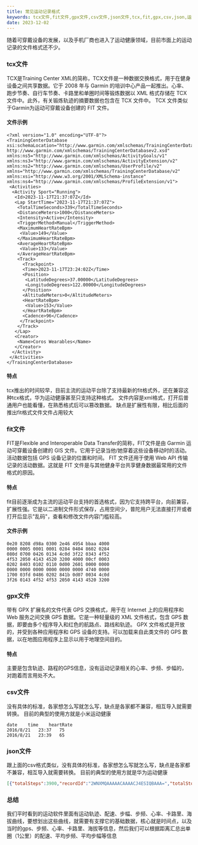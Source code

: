 ```yaml
---
title: 常见运动记录格式
keywords: tcx文件,fit文件,gpx文件,csv文件,json文件,tcx,fit,gpx,csv,json,运动记录
date: 2023-12-02
---
```


随着可穿戴设备的发展，以及手机厂商也进入了运动健康领域，目前市面上的运动记录的文件格式还不少。

### tcx文件
TCX是Training Center XML的简称，TCX文件是一种数据交换格式，用于在健身设备之间共享数据。它于 2008 年与 Garmin 的培训中心产品一起推出。心率、跑步节奏、自行车节奏、卡路里和单圈时间等锻炼数据以 XML 格式存储在 TCX 文件中。此外，有关锻炼轨迹的摘要数据也包含在 TCX 文件中。 TCX 文件类似于Garmin为运动可穿戴设备创建的 FIT 文件。

#### 文件示例
```
<?xml version="1.0" encoding="UTF-8"?>
<TrainingCenterDatabase xsi:schemaLocation="http://www.garmin.com/xmlschemas/TrainingCenterDatabase/v2 http://www.garmin.com/xmlschemas/TrainingCenterDatabasev2.xsd" xmlns:ns5="http://www.garmin.com/xmlschemas/ActivityGoals/v1" xmlns:ns3="http://www.garmin.com/xmlschemas/ActivityExtension/v2" xmlns:ns2="http://www.garmin.com/xmlschemas/UserProfile/v2" xmlns="http://www.garmin.com/xmlschemas/TrainingCenterDatabase/v2" xmlns:xsi="http://www.w3.org/2001/XMLSchema-instance" xmlns:ns4="http://www.garmin.com/xmlschemas/ProfileExtension/v1">
 <Activities>
  <Activity Sport="Running">
   <Id>2023-11-17T21:37:07Z</Id>
   <Lap StartTime="2023-11-17T21:37:07Z">
    <TotalTimeSeconds>339</TotalTimeSeconds>
    <DistanceMeters>1000</DistanceMeters>
    <Intensity>Active</Intensity>
    <TriggerMethod>Manual</TriggerMethod>
    <MaximumHeartRateBpm>
     <Value>149</Value>
    </MaximumHeartRateBpm>
    <AverageHeartRateBpm>
     <Value>133</Value>
    </AverageHeartRateBpm>
    <Track>
      <Trackpoint>
      <Time>2023-11-17T23:24:02Z</Time>
      <Position>
       <LatitudeDegrees>37.00000</LatitudeDegrees>
       <LongitudeDegrees>122.00000</LongitudeDegrees>
      </Position>
      <AltitudeMeters>0</AltitudeMeters>
      <HeartRateBpm>
       <Value>153</Value>
      </HeartRateBpm>
      <Cadence>96</Cadence>
     </Trackpoint>
    </Track>
   </Lap>
   <Creator>
    <Name>Coros Wearables</Name>
   </Creator>
  </Activity>
 </Activities>
</TrainingCenterDatabase>
```
#### 特点
tcx推出的时间较早，目前主流的运动平台除了支持最新的fit格式外，还在兼容这种tcx格式，华为运动健康甚至只支持这种格式。
文件内容是xml格式，打开后普通用户也能看懂，在熟悉格式后可以篡改数据。
缺点是扩展性有限，相比后面的推出fit格式文件文件占用较大

### fit文件
FIT是Flexible and Interoperable Data Transfer的简称，FIT文件是由 Garmin 运动可穿戴设备创建的 GIS 文件。它用于记录当他/她穿着这些设备移动时的活动。活动数据包括 GPS 设备记录的位置和时间。 FIT 文件还用于使用 Web API 传输记录的活动数据。这就是 FIT 文件是与其他健身平台共享健身数据最常用的文件格式的原因。

#### 特点
fit目前逐渐成为主流的运动平台支持的首选格式，因为它支持跨平台，向前兼容，扩展性强。它是以二进制文件形式保存，占用空间少，普陀用户无法直接打开或者打开后显示"乱码"，查看和修改文件内容门槛较高。


#### 文件示例
```
0e20 8208 d98a 0300 2e46 4954 bbaa 4000
0000 0005 0001 0001 0284 0404 8602 0284
080d 0700 0426 0134 4c0d 3f22 0343 4f52
4f53 2050 4143 4520 3200 4000 00cf 0003
0202 8403 0102 0110 0d00 2601 0000 0000
0000 0000 0000 0000 0000 0000 4740 0000
1700 03fd 0486 0202 841b 0d07 0034 4c0d
3f26 0143 4f52 4f53 2050 4143 4520 3200
```

### gpx文件
带有 GPX 扩展名的文件代表 GPS 交换格式，用于在 Internet 上的应用程序和 Web 服务之间交换 GPS 数据。它是一种轻量级的 XML 文件格式，包含 GPS 数据，即要由多个程序导入和红色的航路点、路线和轨迹。 GPX 文件格式是开放的，并受到各种应用程序和 GPS 设备的支持。可以加载来自此类文件的 GPS 数据，以在地图应用程序上显示以用于地理空间目的。

#### 特点
主要是包含轨迹、路程的GPS信息，没有运动记录相关的心率、步频、步幅的，对跑着而言用处不大。

### csv文件
没有具体的标准，各家想怎么写就怎么写，缺点是各家都不兼容，相互导入就需要转换。
目前的典型的使用方就是小米运动健康

```
date	time	heartRate
2016/8/21	23:37	75
2016/8/21	23:39	65
```

### json文件
跟上面的csv格式类似，没有具体的标准，各家想怎么写就怎么写，缺点是各家都不兼容，相互导入就需要转换。
目前的典型的使用方就是华为运动健康

```json
[{"totalSteps":3900,"recordId":"2WNXMQAAAAACAAAACJ4ESIQBAAA=","totalStoreys":0,"dataId":0,"appType":1,"vendor":"ios","partTimeMap":{"2.0":802.0,"3.0":1194.0,"1.0":406.0},"abnormalTrack":0,"realStoreys":0,"startTime":1667655573000,"attribute":"HW_EXT_TRACK_DETAIL@istp=lbs;k=0;lat=23.729742;lon=106.919210;alt=110.807605;t=1667655574000;\ntp=lbs;k=1;lat=23.729826;lon=106.919168;alt=110.885326;t=1667655578000;\ntp=lbs;k=2;lat=23.729916;lon=106.919086;alt=111.271100;t=1667655583000;\ntp=lbs;k=3;lat=23.729997;lon=106.919025;alt=111.568069;t=1667655586000;\ntp=lbs;k=4;lat=23.730094;lon=106.919016;alt=111.491731;t=1667655590000;\ntp=lbs;k=5;lat=23.730144;lon=106.919111;alt=111.423571;t=1667655594000;\ntp=lbs;k=6;lat=23.730182;lon=106.919219;alt=111.451134;t=1667655597000;\ntp=lbs;k=7;lat=23.730263;lon=106.919321;alt=111.410306;t=1667655600000;\ntp=lbs;k=8;lat=23.730327;lon=106.919397;alt=111.247796;t=1667655603000;\ntp=lbs;k=9;lat=23.730387;lon=106.919504;alt=110.863578;t=1667655608000;\ntp=lbs;k=10;lat=23.730443;lon=106.919601;alt=110.677737;"}]
```

### 总结
我们平时看到的运动软件里面有运动轨迹、配速、步幅、步频、心率、卡路里、海拔曲线，要想划出这些曲线，就需要有支撑它的基础数据，核心就是时间点，以及当时的gps、步频、心率、卡路里、海拔等信息，然后我们可以根据距离汇总出单圈（1公里）的配速、平均步频、平均步幅等信息

